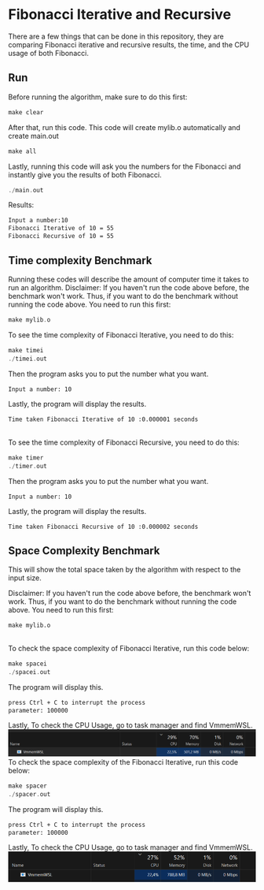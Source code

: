 # Fibonacci Iterative and Recursive

There are a few things that can be done in this repository, they are comparing Fibonacci iterative and recursive results, the time, and the CPU usage of both Fibonacci.
## Run

Before running the algorithm, make sure to do this first:

```c
make clear
```
After that, run this code. This code will create mylib.o automatically and create main.out
```c
make all
```
Lastly, running this code will ask you the numbers for the Fibonacci and instantly give you the results of both Fibonacci.
```c
./main.out
```
Results:
```
Input a number:10
Fibonacci Iterative of 10 = 55
Fibonacci Recursive of 10 = 55
```

## Time complexity Benchmark
Running these codes will describe the amount of computer time it takes to run an algorithm.
Disclaimer: If you haven't run the code above before, the benchmark won't work. Thus, if you want to do the benchmark without running the code above. You need to run this first:
```c
make mylib.o
```

To see the time complexity of Fibonacci Iterative, you need to do this:
```c
make timei
./timei.out
```
Then the program asks you to put the number what you want.
```
Input a number: 10
```
Lastly, the program will display the results.
```
Time taken Fibonacci Iterative of 10 :0.000001 seconds
```
\
To see the time complexity of Fibonacci Recursive, you need to do this:
```c
make timer
./timer.out
```
Then the program asks you to put the number what you want.
```
Input a number: 10
```
Lastly, the program will display the results.
```
Time taken Fibonacci Recursive of 10 :0.000002 seconds
```

## Space Complexity Benchmark

This will show the total space taken by the algorithm with respect to the input size.

Disclaimer: If you haven't run the code above before, the benchmark won't work. Thus, if you want to do the benchmark without running the code above. You need to run this first:
```
make mylib.o
```
\
To check the space complexity of Fibonacci Iterative, run this code below:
```c
make spacei
./spacei.out
```
The program will display this.
```
press Ctrl + C to interrupt the process
parameter: 100000
```
Lastly, To check the CPU Usage, go to task manager and find VmmemWSL. 
![](ss/iterative.png)
\
To check the space complexity of the Fibonacci Iterative, run this code below:
```c
make spacer
./spacer.out
```
The program will display this.
```
press Ctrl + C to interrupt the process
parameter: 100000
```
Lastly, To check the CPU Usage, go to task manager and find VmmemWSL. 
![](ss/recursive.png)
